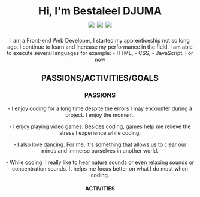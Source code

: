 <h1 align="center">Hi, I'm Bestaleel DJUMA
<div align="center>
  <h1 align="center">
    <img src="https://img.shields.io/badge/html5-%23E34F26.svg?style=for-the-badge&logo=html5&logoColor=white"/>
    <img src="https://img.shields.io/badge/css3-%231572B6.svg?style=for-the-badge&logo=css3&logoColor=white"/>
    <img src="https://img.shields.io/badge/javascript-%23323330.svg?style=for-the-badge&logo=javascript&logoColor=%23F7DF1E"/>
  </h1>
  <p align="center">
    I am a Front-end Web Developer, I started my apprenticeship not so long ago. I continue to learn and increase my performance in the field. I am able to execute several languages ​​for example:
    - HTML, 
    - CSS, 
    - JavaScript.
    For now
  </p>
</div>
<h2 align="center">PASSIONS/ACTIVITIES/GOALS</h2>
<h3 align="center">PASSIONS</h3>
<p align="center">- I enjoy coding for a long time despite the errors I may encounter during a project. I enjoy the moment.</p>
<p align="center">- I enjoy playing video games. Besides coding, games help me relieve the stress I experience while coding.</p>
<p align="center">- I also love dancing. For me, it's something that allows us to clear our minds and immerse ourselves in another world.</p>
<p align="center">- While coding, I really like to hear nature sounds or even relaxing sounds or concentration sounds. It helps me focus better on what I do most when coding.</p>
<h4 align="center">ACTIVITIES</h4>
<p align="center"></p>
